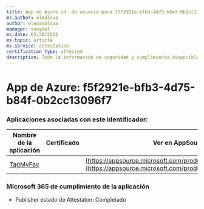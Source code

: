 ```yaml
---
title: App de Azure id. de usuario para f5f2921e-bfb3-4d75-b84f-0b2cc13096f7
ms.author: elmalova
author: elenamalova
manager: tonybal
ms.date: 03/30/2022
ms.topic: article
ms.service: attestation
certification_type: attested
description: Toda la información de seguridad y cumplimiento disponible para f5f2921e-bfb3-4d75-b84f-0b2cc13096f7.
---
```

# <a name="azure-app-id-f5f2921e-bfb3-4d75-b84f-0b2cc13096f7"></a>App de Azure: f5f2921e-bfb3-4d75-b84f-0b2cc13096f7


### <a name="apps-associated-with-this-id"></a>Aplicaciones asociadas con este identificador:
| **Nombre de la aplicación** | **Certificado** | **Ver en AppSource** |
|--------------|---------------|-----------------------|
| [TagMyFav](../forward/WA200002713.md) |  | [https://appsource.microsoft.com/product/office/WA200002713](https://appsource.microsoft.com/product/office/WA200002713) |

### <a name="microsoft-365-app-compliance-status"></a>Microsoft 365 de cumplimiento de la aplicación
- Publisher estado de Attestaton: Completado
